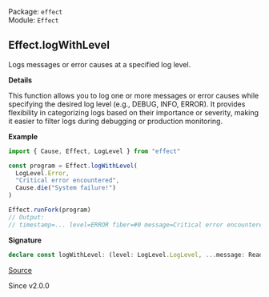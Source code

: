 Package: `effect`<br />
Module: `Effect`<br />

## Effect.logWithLevel

Logs messages or error causes at a specified log level.

**Details**

This function allows you to log one or more messages or error causes while
specifying the desired log level (e.g., DEBUG, INFO, ERROR). It provides
flexibility in categorizing logs based on their importance or severity,
making it easier to filter logs during debugging or production monitoring.

**Example**

```ts
import { Cause, Effect, LogLevel } from "effect"

const program = Effect.logWithLevel(
  LogLevel.Error,
  "Critical error encountered",
  Cause.die("System failure!")
)

Effect.runFork(program)
// Output:
// timestamp=... level=ERROR fiber=#0 message=Critical error encountered cause="Error: System failure!"
```

**Signature**

```ts
declare const logWithLevel: (level: LogLevel.LogLevel, ...message: ReadonlyArray<any>) => Effect<void>
```

[Source](https://github.com/Effect-TS/effect/tree/main/packages/effect/src/Effect.ts#L10851)

Since v2.0.0
